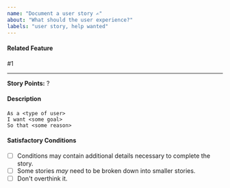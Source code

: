 ```yaml
---
name: "Document a user story ✍️"
about: "What should the user experience?"
labels: "user story, help wanted"
---
```


<!--
User stories describe the actions the user should be able to carry out by interacting with the product.
-->

#### Related Feature

<!-- Reference features that this story is related to -->

#1

---

**Story Points:** ?

#### Description

```gherkin
As a <type of user>
I want <some goal>
So that <some reason>
```

#### Satisfactory Conditions

- [ ] Conditions may contain additional details necessary to complete the story.
- [ ] Some stories _may_ need to be broken down into smaller stories.
- [ ] Don't overthink it.
